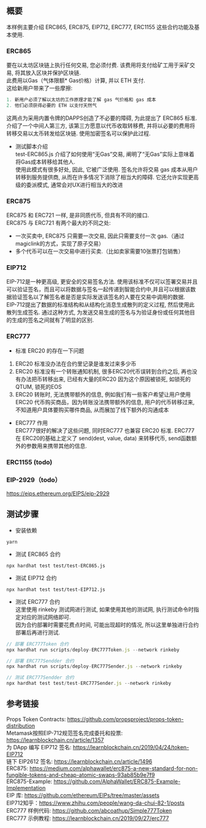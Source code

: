 ## 概要  
本样例主要介绍 ERC865, ERC875, EIP712, ERC777, ERC1155 这些合约功能及基本使用.

### ERC865 
要在以太坊区块链上执行任何交易, 您必须付费. 该费用将支付给矿工用于采矿交易, 将其放入区块并保护区块链.   
此费用以Gas（气体限额* Gas​​价格）计算, 并以 ETH 支付.   
这给新用户带来了一些摩擦:   
```js
1. 新用户必须了解以太坊的工作原理才能了解 gas 气价格和 gas 成本   
2. 他们必须获得必要的 ETH 以支付天然气   
``` 
这两点为采用内置令牌的DAPPS创造了不必要的障碍, 为此提出了 ERC865 标准.   
介绍了一个中间人第三方, 该第三方愿意以代币收取转移费, 并将以必要的费用将转移交易以太币转发给区块链. 使用加密签名可以保护此过程.  
- 测试脚本介绍   
test-ERC865.js 介绍了如何使用“无Gas”交易, 阐明了“无Gas”实际上意味着将Gas成本转移给其他人.      
使用此模式有很多好处, 因此, 它被广泛使用. 签名允许将交易 gas 成本从用户转移到服务提供商, 从而在许多情况下消除了相当大的障碍. 它还允许实现更高级的委派模式, 通常会对UX进行相当大的改进  

### ERC875
ERC875 和 ERC721 一样, 是非同质代币, 但具有不同的接口.   
ERC875 与 ERC721 有两个最大的不同之处:  
- 一次买卖中, ERC875 只需要一次交易, 因此只需要支付一次 gas.（通过magiclink的方式，实现了原子交易）  
- 多个代币可以在一次交易中进行买卖.（比如卖家需要10张票打包销售）
  
### EIP712  
EIP-712是一种更高级, 更安全的交易签名方法. 使用该标准不仅可以签署交易并且可以验证签名，而且可以将数据与签名一起传递到智能合约中,并且可以根据该数据验证签名以了解签名者是否是实际发送该签名的人要在交易中调用的数据.       
EIP-712提出了数据的标准结构和从结构化消息生成散列的定义过程, 然后使用此散列生成签名. 通过这种方式, 为发送交易生成的签名与为验证身份或任何其他目的生成的签名之间就有了明显的区别.  

### ERC777    
- 标准 ERC20 的存在一下问题 
1. ERC20 标准没办法在合约里记录是谁发过来多少币  
2. ERC20 标准没有一个转账通知机制, 很多ERC20代币误转到合约之后, 再也没有办法把币转移出来, 已经有大量的ERC20 因为这个原因被锁死, 如锁死的QTUM, 锁死的EOS   
3. ERC20 转账时, 无法携带额外的信息, 例如我们有一些客户希望让用户使用 ERC20 代币购买商品，因为转账没法携带额外的信息, 用户的代币转移过来, 不知道用户具体要购买哪件商品, 从而展加了线下额外的沟通成本  

- ERC777 作用   
ERC777很好的解决了这些问题, 同时ERC777 也兼容 ERC20 标准. ERC777 在 ERC20的基础上定义了 send(dest, value, data) 来转移代币, send函数额外的参数用来携带其他的信息. 

### ERC1155 (todo)

### EIP-2929（todo）
https://eips.ethereum.org/EIPS/eip-2929  

## 测试步骤 
- 安装依赖 
```
yarn
```

- 测试 ERC865 合约
```
npx hardhat test test/test-ERC865.js 
``` 

- 测试 EIP712 合约
```
npx hardhat test test/test-EIP712.js 
``` 

- 测试 ERC777 合约  
这里使用 rinkeby 测试网进行测试, 如果使用其他的测试网, 执行测试命令时指定对应的测试网络即可.  
因为合约部署时需要花费点时间, 可能出现超时的情况, 所以这里单独进行合约部署后再进行测试. 
```ts
// 部署 ERC777Token 合约
npx hardhat run scripts/deploy-ERC777Token.js --network rinkeby 

// 部署 ERC777Sendder 合约
npx hardhat run scripts/deploy-ERC777Sender.js --network rinkeby

// 测试 ERC777Sendder 合约
npx hardhat test test/test-ERC777Sender.js --network rinkeby
``` 



## 参考链接
Props Token Contracts:  https://github.com/propsproject/props-token-distribution    
Metamask按照EIP-712规范签名完成委托和投票: https://learnblockchain.cn/article/1357    
为 DApp 编写 EIP712 签名: https://learnblockchain.cn/2019/04/24/token-EIP712  
链下 EIP2612 签名:  https://learnblockchain.cn/article/1496  
ERC875: https://medium.com/alphawallet/erc875-a-new-standard-for-non-fungible-tokens-and-cheap-atomic-swaps-93ab85b9e7f9  
ERC875-Example: https://github.com/AlphaWallet/ERC875-Example-Implementation   
EIP 库:  https://github.com/ethereum/EIPs/tree/master/assets   
EIP712知乎：https://www.zhihu.com/people/wang-da-chui-82-1/posts  
ERC777 样例代码: https://github.com/abcoathup/Simple777Token  
ERC777 示例教程: https://learnblockchain.cn/2019/09/27/erc777  